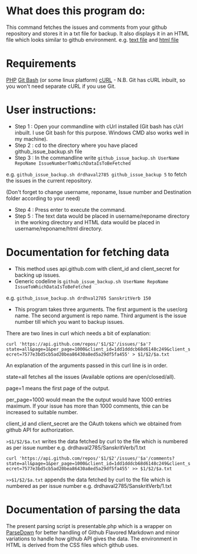 # What does this program do:
This command fetches the issues and comments from your github repository and stores it in a txt file for backup. It also displays it in an HTML file which looks similar to github environment.
e.g. [text file](http://drdhaval2785.github.io/github_issue_backup/sanskrit-lexicon/CORRECTIONS/2.txt) and [html file](http://drdhaval2785.github.io/github_issue_backup/sanskrit-lexicon/CORRECTIONS/html/2.html)

# Requirements
[PHP](http://php.net/)
[Git Bash](https://msysgit.github.io/) (or some linux platform)
[cURL](http://curl.haxx.se/) - N.B. Git has cURL inbuilt, so you won't need separate cURL if you use Git.


# User instructions:
* Step 1 : Open your commandline with cUrl installed (Git bash has cUrl inbuilt. I use Git bash for this purpose. Windows CMD also works well in my machine).
* Step 2 : cd to the directory where you have placed github_issue_backup.sh file
* Step 3 : In the commandline write `github_issue_backup.sh UserName RepoName IssueNumberToWhichDataIsToBeFetched`

e.g. `github_issue_backup.sh drdhaval2785 github_issue_backup 5` to fetch the issues in the current repository.

(Don't forget to change username, reponame, Issue number and Destination folder according to your need)

* Step 4 : Press enter to execute the command.
* Step 5 : The text data would be placed in username/reponame directory in the working directory and HTML data wouild be placed in username/reponame/html directory.

# Documentation for fetching data
* This method uses api.github.com with client_id and client_secret for backing up issues. 
* Generic codeline is `github_issue_backup.sh UserName RepoName IssueToWhichDataIsToBeFetched`

e.g. `github_issue_backup.sh drdhval2785 SanskritVerb 150`

* This program takes three arguments.
The first argument is the user/org name. The second argument is repo name. Third argument is the issue number till which you want to backup issues.

There are two lines in curl which needs a bit of explanation:

```curl 'https://api.github.com/repos/'$1/$2'/issues/'$a'?state=all&page=1&per_page=1000&client_id=1dd1dddcb68d6148c249&client_secret=7577e3bd5cb5ad20bea86430a8ed5a29df5fa455' > $1/$2/$a.txt```

An explanation of the arguments passed in this curl line is in order.

state=all fetches all the issues (Available options are open/closed/all).

page=1 means the first page of the output.

per_page=1000 would mean the the output would have 1000 entries maximum. If your issue has more than 1000 comments, thie can be increased to suitable number.

client_id and client_secret are the OAuth tokens which we obtained from github API for authorization.

`>$1/$2/$a.txt` writes the data fetched by curl to the file which is numbered as per issue number e.g. drdhaval2785/SanskritVerb/1.txt

```curl 'https://api.github.com/repos/'$1/$2'/issues/'$a'/comments?state=all&page=1&per_page=1000&client_id=1dd1dddcb68d6148c249&client_secret=7577e3bd5cb5ad20bea86430a8ed5a29df5fa455' >> $1/$2/$a.txt```
   
`>>$1/$2/$a.txt` appends the data fetched by curl to the file which is numbered as per issue number e.g. drdhaval2785/SanskritVerb/1.txt

# Documentation of parsing the data
The present parsing script is presentable.php which is a wrapper on [ParseDown](http://parsedown.org/) for better handling of Github Flavored Markdown and minor variations to handle how github API gives the data.
The environment in HTML is derived from the CSS files which github uses.